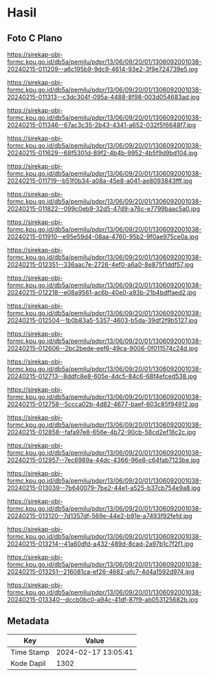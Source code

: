 # Hasil

## Foto C Plano

https://sirekap-obj-formc.kpu.go.id/db5a/pemilu/pdpr/13/06/09/20/01/1306092001038-20240215-011209--a6c195b9-9dc9-4614-93e2-3f9e724739e5.jpg

https://sirekap-obj-formc.kpu.go.id/db5a/pemilu/pdpr/13/06/09/20/01/1306092001038-20240215-011313--c3dc304f-095a-4488-8f98-003d054683ad.jpg

https://sirekap-obj-formc.kpu.go.id/db5a/pemilu/pdpr/13/06/09/20/01/1306092001038-20240215-011346--67ac3c35-2b43-4341-a652-032f5f6648f7.jpg

https://sirekap-obj-formc.kpu.go.id/db5a/pemilu/pdpr/13/06/09/20/01/1306092001038-20240215-011629--68f5301d-89f2-4b4b-9952-4b5f9d9bd104.jpg

https://sirekap-obj-formc.kpu.go.id/db5a/pemilu/pdpr/13/06/09/20/01/1306092001038-20240215-011719--b51f0b34-a08a-45e8-a041-ae8093843fff.jpg

https://sirekap-obj-formc.kpu.go.id/db5a/pemilu/pdpr/13/06/09/20/01/1306092001038-20240215-011822--099c0eb9-32d5-47d9-a76c-e7799baac5a0.jpg

https://sirekap-obj-formc.kpu.go.id/db5a/pemilu/pdpr/13/06/09/20/01/1306092001038-20240215-011910--e95e59d4-08aa-4760-95b2-9f0ae975ce0a.jpg

https://sirekap-obj-formc.kpu.go.id/db5a/pemilu/pdpr/13/06/09/20/01/1306092001038-20240215-012351--336aac7e-2726-4ef0-a6a0-8e875f1ddf57.jpg

https://sirekap-obj-formc.kpu.go.id/db5a/pemilu/pdpr/13/06/09/20/01/1306092001038-20240215-012218--e08a9561-ac6b-40e0-a93b-21b4bdffaed2.jpg

https://sirekap-obj-formc.kpu.go.id/db5a/pemilu/pdpr/13/06/09/20/01/1306092001038-20240215-012504--1b0b83a5-5357-4603-b5da-39df2f9b5127.jpg

https://sirekap-obj-formc.kpu.go.id/db5a/pemilu/pdpr/13/06/09/20/01/1306092001038-20240215-012606--2bc2bede-eef6-49ca-9006-0f011574c24d.jpg

https://sirekap-obj-formc.kpu.go.id/db5a/pemilu/pdpr/13/06/09/20/01/1306092001038-20240215-012713--8ddfc8e8-605e-4dc5-84c6-68f4efced538.jpg

https://sirekap-obj-formc.kpu.go.id/db5a/pemilu/pdpr/13/06/09/20/01/1306092001038-20240215-012758--5ccca02b-4d82-4677-baef-603c85f94912.jpg

https://sirekap-obj-formc.kpu.go.id/db5a/pemilu/pdpr/13/06/09/20/01/1306092001038-20240215-012858--fafa97e8-656e-4b72-90cb-58cd2ef18c2c.jpg

https://sirekap-obj-formc.kpu.go.id/db5a/pemilu/pdpr/13/06/09/20/01/1306092001038-20240215-012957--7ec6989a-44dc-4366-96e8-c64fab7123be.jpg

https://sirekap-obj-formc.kpu.go.id/db5a/pemilu/pdpr/13/06/09/20/01/1306092001038-20240215-013039--7b640079-7be2-44e1-a525-b37cb754e9a8.jpg

https://sirekap-obj-formc.kpu.go.id/db5a/pemilu/pdpr/13/06/09/20/01/1306092001038-20240215-013120--7d1357df-569e-44e2-b91e-a7493f92fefd.jpg

https://sirekap-obj-formc.kpu.go.id/db5a/pemilu/pdpr/13/06/09/20/01/1306092001038-20240215-013214--41a60dfd-a432-489d-8cad-2a97b1c7f2f1.jpg

https://sirekap-obj-formc.kpu.go.id/db5a/pemilu/pdpr/13/06/09/20/01/1306092001038-20240215-013251--216081ca-ef26-4682-afc7-4d4a1592d974.jpg

https://sirekap-obj-formc.kpu.go.id/db5a/pemilu/pdpr/13/06/09/20/01/1306092001038-20240215-013340--dccb0bc0-a94c-41df-87f9-ab053125682b.jpg


## Metadata

| Key        | Value               |
| ---------- | ------------------- |
| Time Stamp | 2024-02-17 13:05:41 |
| Kode Dapil | 1302                |



